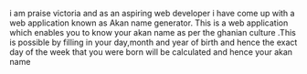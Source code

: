 i am praise victoria and as an aspiring web developer i have come up with a web application known as Akan name generator.
This is a web application which enables you to know your akan name as per the ghanian culture .This is possible by filling in your day,month and year of birth and hence the exact day of the week that you were born will be calculated and hence your akan name 
